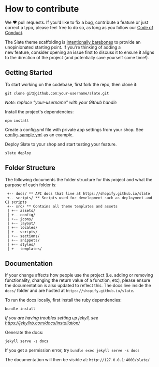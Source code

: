 # How to contribute
We ❤️ pull requests. If you'd like to fix a bug, contribute a feature or
just correct a typo, please feel free to do so, as long as you follow
our [Code of Conduct](https://github.com/Shopify/slate/blob/master/CODE_OF_CONDUCT.md).

The Slate theme scaffolding is [intentionally barebones](https://shopify.github.io/slate/theme/#intentionally-blank)
to provide an unopinionated starting point.  If you're thinking of adding a  
new feature, consider opening an issue first to discuss it to ensure it aligns to
the direction of the project (and potentially save yourself some time!).

## Getting Started
To start working on the codebase, first fork the repo, then clone it:
```
git clone git@github.com:your-username/slate.git
```
*Note: replace "your-username" with your Github handle*

Install the project's dependencies:
```
npm install
```

Create a config.yml file with private app settings from your shop. See [config-sample.yml](https://github.com/Shopify/slate/blob/master/config-sample.yml) as an example.

Deploy Slate to your shop and start testing your feature.
```
slate deploy
```

## Folder Structure

The following documents the folder structure for this project and what the purpose of each folder is:
```
 +-- docs/ ** API docs that live at https://shopify.github.io/slate
 +-- scripts/ ** Scripts used for development such as deployment and CI scripts
 +-- src/ ** Contains all theme templates and assets
 | +-- assets/
 | +-- config/
 | +-- icons/
 | +-- layout/
 | +-- locales/
 | +-- scripts/
 | +-- sections/
 | +-- snippets/
 | +-- styles/
 | +-- templates/
```

## Documentation
If your change affects how people use the project (i.e. adding or removing
functionality, changing the return value of a function, etc),
please ensure the documentation is also updated to
reflect this. The docs live inside the `docs/` folder and are hosted
at `https://shopify.github.io/slate`.

To run the docs locally, first install the ruby dependencies:
```
bundle install
```
*If you are having troubles setting up jekyll, see https://jekyllrb.com/docs/installation/*

Generate the docs:
```
jekyll serve -s docs
```
If you get a permission error, try `bundle exec jekyll serve -s docs`

The documentation will then be visible at:
`http://127.0.0.1:4000/slate/`
